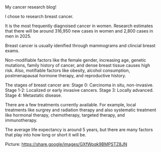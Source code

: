 My cancer research blog!

I chose to research breast cancer. 


It is the most frequently diagnoised cancer in women. Research estimates that there will be around 316,950 new cases in women and 2,800 cases in men in 2025. 


Breast cancer is usually idenified through mammograms and clincial breast exams. 


Non-modifiable factors like the female gender, increasing age, genetic mutations, family history of cancer, and dense breast tissue causes high risk. Also, motifiable factors like obesity, alcohol consumption, postmenapausal hormone therapy, and reproductive history.


The stages of breast cancer are: 
Stage 0: Carcinoma in situ, non-invasive. 
Stage 1-2: Localized or early invasive cancers. 
Stage 3: Locally advanced. 
Stage 4: Metastatic disease.


There are a few treatments currently available. For example, local treatments like surgrey and radiation therapy and also systematic treatment like hormonal therapy, chemotherapy, targeted therapy, and immunotherapy. 


The average life expectancy is around 5 years, but there are many factors that play into how long or short it will be. 


Picture: https://share.google/images/GXfWpqk9BMPSTZ8JN
